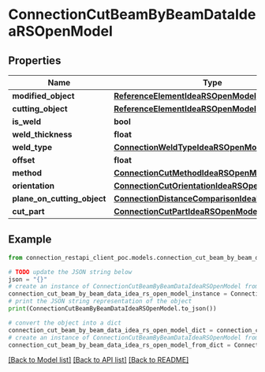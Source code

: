 # ConnectionCutBeamByBeamDataIdeaRSOpenModel


## Properties

Name | Type | Description | Notes
------------ | ------------- | ------------- | -------------
**modified_object** | [**ReferenceElementIdeaRSOpenModel**](ReferenceElementIdeaRSOpenModel.md) |  | [optional] 
**cutting_object** | [**ReferenceElementIdeaRSOpenModel**](ReferenceElementIdeaRSOpenModel.md) |  | [optional] 
**is_weld** | **bool** |  | [optional] 
**weld_thickness** | **float** |  | [optional] 
**weld_type** | [**ConnectionWeldTypeIdeaRSOpenModel**](ConnectionWeldTypeIdeaRSOpenModel.md) |  | [optional] 
**offset** | **float** |  | [optional] 
**method** | [**ConnectionCutMethodIdeaRSOpenModel**](ConnectionCutMethodIdeaRSOpenModel.md) |  | [optional] 
**orientation** | [**ConnectionCutOrientationIdeaRSOpenModel**](ConnectionCutOrientationIdeaRSOpenModel.md) |  | [optional] 
**plane_on_cutting_object** | [**ConnectionDistanceComparisonIdeaRSOpenModel**](ConnectionDistanceComparisonIdeaRSOpenModel.md) |  | [optional] 
**cut_part** | [**ConnectionCutPartIdeaRSOpenModel**](ConnectionCutPartIdeaRSOpenModel.md) |  | [optional] 

## Example

```python
from connection_restapi_client_poc.models.connection_cut_beam_by_beam_data_idea_rs_open_model import ConnectionCutBeamByBeamDataIdeaRSOpenModel

# TODO update the JSON string below
json = "{}"
# create an instance of ConnectionCutBeamByBeamDataIdeaRSOpenModel from a JSON string
connection_cut_beam_by_beam_data_idea_rs_open_model_instance = ConnectionCutBeamByBeamDataIdeaRSOpenModel.from_json(json)
# print the JSON string representation of the object
print(ConnectionCutBeamByBeamDataIdeaRSOpenModel.to_json())

# convert the object into a dict
connection_cut_beam_by_beam_data_idea_rs_open_model_dict = connection_cut_beam_by_beam_data_idea_rs_open_model_instance.to_dict()
# create an instance of ConnectionCutBeamByBeamDataIdeaRSOpenModel from a dict
connection_cut_beam_by_beam_data_idea_rs_open_model_from_dict = ConnectionCutBeamByBeamDataIdeaRSOpenModel.from_dict(connection_cut_beam_by_beam_data_idea_rs_open_model_dict)
```
[[Back to Model list]](../README.md#documentation-for-models) [[Back to API list]](../README.md#documentation-for-api-endpoints) [[Back to README]](../README.md)


